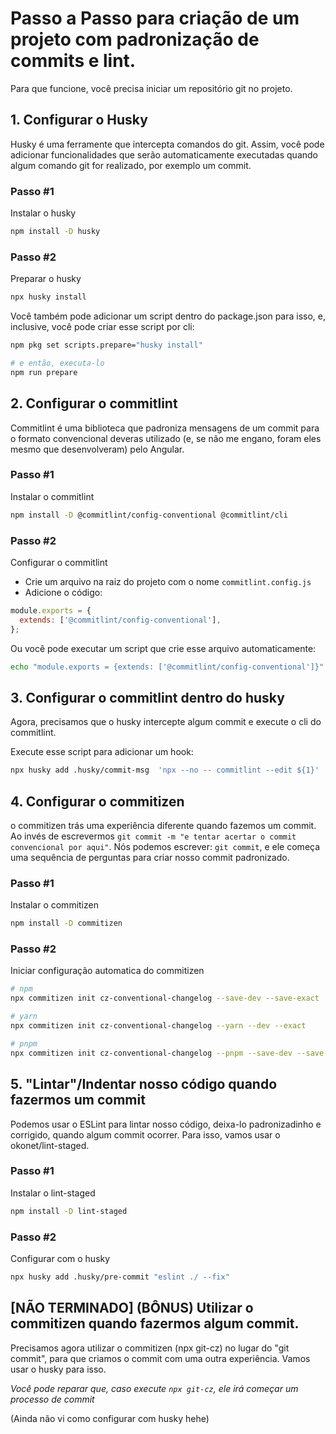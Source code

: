 # Passo a Passo para criação de um projeto com padronização de commits e lint.

Para que funcione, você precisa iniciar um repositório git no projeto.

## 1. Configurar o Husky

Husky é uma ferramente que intercepta comandos do git. Assim, você pode adicionar funcionalidades que serão automaticamente executadas quando algum comando git for realizado, por exemplo um commit.

### Passo #1

Instalar o husky
```bash
npm install -D husky
```

### Passo #2

Preparar o husky
```bash
npx husky install
```

Você também pode adicionar um script dentro do package.json para isso, e, inclusive, você pode criar esse script por cli:
```bash
npm pkg set scripts.prepare="husky install"

# e então, executa-lo
npm run prepare
```

## 2. Configurar o commitlint

Commitlint é uma biblioteca que padroniza mensagens de um commit para o formato convencional deveras utilizado (e, se não me engano, foram eles mesmo que desenvolveram) pelo Angular.

### Passo #1

Instalar o commitlint
```bash
npm install -D @commitlint/config-conventional @commitlint/cli
```

### Passo #2

Configurar o commitlint
- Crie um arquivo na raiz do projeto com o nome `commitlint.config.js`
- Adicione o código:
```js
module.exports = {
  extends: ['@commitlint/config-conventional'],
};
```

Ou você pode executar um script que crie esse arquivo automaticamente:
```bash
echo "module.exports = {extends: ['@commitlint/config-conventional']}" > commitlint.config.js
```

## 3. Configurar o commitlint dentro do husky

Agora, precisamos que o husky intercepte algum commit e execute o cli do commitlint.

Execute esse script para adicionar um hook:
```bash
npx husky add .husky/commit-msg  'npx --no -- commitlint --edit ${1}'
```


## 4. Configurar o commitizen

o commitizen trás uma experiência diferente quando fazemos um commit. Ao invés de escrevermos `git commit -m "e tentar acertar o commit convencional por aqui"`. Nós podemos escrever: `git commit`, e ele começa uma sequência de perguntas para criar nosso commit padronizado.

### Passo #1

Instalar o commitizen
```bash
npm install -D commitizen
```

### Passo #2

Iniciar configuração automatica do commitizen
```bash
# npm
npx commitizen init cz-conventional-changelog --save-dev --save-exact

# yarn
npx commitizen init cz-conventional-changelog --yarn --dev --exact

# pnpm
npx commitizen init cz-conventional-changelog --pnpm --save-dev --save-exact
```

## 5. "Lintar"/Indentar nosso código quando fazermos um commit

Podemos usar o ESLint para lintar nosso código, deixa-lo padronizadinho e corrigido, quando algum commit ocorrer.
Para isso, vamos usar o okonet/lint-staged.

### Passo #1

Instalar o lint-staged
```bash
npm install -D lint-staged
```

### Passo #2

Configurar com o husky
```bash
npx husky add .husky/pre-commit "eslint ./ --fix"
```

## [NÃO TERMINADO] (BÔNUS) Utilizar o commitizen quando fazermos algum commit.

Precisamos agora utilizar o commitizen (npx git-cz) no lugar do "git commit", para que criamos o commit com uma outra experiência. Vamos usar o husky para isso.

_Você pode reparar que, caso execute `npx git-cz`, ele irá começar um processo de commit_

(Ainda não vi como configurar com husky hehe)